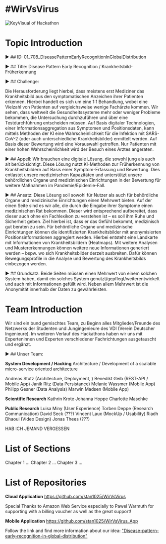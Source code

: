 # #WirVsVirus
![KeyVisual of Hackathon](documentations/images/KeyVisual.jpg)

# Topic Introduction

:arrow_forward: ## ID:
01_708_DiseasePatternEarlyRecognitionInGlobalDistribution

:arrow_forward: ## Title: 
Disease Pattern Early Recognition / Krankheitsbild-Früherkennung 

:arrow_forward: ## Challenge:

Die Herausforderung liegt hierbei, dass meistens erst Mediziner das Krankheitsbild aus den symptomatischen Anzeichen ihrer Patienten erkennen. 
Hierbei handelt es sich um eine 1:1 Behandlung, wobei eine Vielzahl von Patienten auf vergleichsweise wenige Fachärzte kommen. 
Wir sehen, dass weltweit die Gesundheitssysteme mehr oder weniger Probleme bekommen, die Untersuchung durchzuführen und über eine Testdurchführung entscheiden müssen. 
Auf Basis digitaler Technologien, einer Informationsaggregation aus Symptomen und Positionsdaten, kann mittels Methoden der KI eine Wahrscheinlichkeit für die Infektion mit SARS-CoV-2 (oder auch unterschiedliche Krankheitsbilder) ermittelt werden. 
Auf Basis dieser Bewertung wird eine Vorauswahl getroffen. Nur Patienten mit einer hohen Wahrscheinlichkeit wird der Besuch eines Arztes angeraten. 

:arrow_forward: ## Appell:
Wir brauchen eine digitale Lösung, die sowohl jung als auch alt berücksichtigt. 
Diese Lösung nutzt KI-Methoden zur Früherkennung von Krankheitsbildern auf Basis einer Symptom-Erfassung und Bewertung. 
Dies entlastet unsere medizinischen Kapazitäten und unterstützt unsere behördlichen Organe und medizinischen Einrichtungen in der Bewertung für weitere Maßnahmen im Pandemie/Epidemie-Fall.

:arrow_forward: ## Ansatz:
Diese Lösung soll sowohl für Nutzer als auch für behördliche Organe und medizinische Einrichtungen einen Mehrwert bieten. Auf der einen Seite sind es wir alle, die durch die Eingabe ihrer Symptome einen medizinischen Rat bekommen. Dieser wird entsprechend aufbereitet, dass dieser auch ohne ein Fachlexikon zu verstehen ist – es soll ihm Ruhe und Sicherheit geben. Ziel hierbei ist, dass er das Gefühl bekommt, medizinisch gut beraten zu sein. Für behördliche Organe und medizinische Einrichtungen können die identifizierten Krankheitsbilder mit anonymisierten Positionsinformationen aggregiert werden. Hierbei entsteht eine Landkarte mit Informationen von Krankheitsbildern (Heatmaps). Mit weitere Analysen und Mustererkennungen können weitere neue Informationen generiert werden – bspw. wo sich Krankheitsbilder derzeit ausbreiten. Dafür können Bewegungsprofile in die Analyse und Bewertung des Krankheitsbilds einbezogen werden.

:arrow_forward: ## Grundsatz:
Beide Seiten müssen einen Mehrwert von einem solchen System haben, damit ein solches System genutzt/gepflegt/weiterentwickelt und auch mit Informationen gefüllt wird.
Neben allem Mehrwert ist die Anonymität innerhalb der Daten zu gewährleisten.


# Team Introduction

Wir sind ein bund gemischtes Team, zu Beginn alles Mitglieder/Freunde des Netzwerks der Studenten und Jungingenieure des VDI (Verein Deutscher Ingenieure).
Im weiteren Verlauf des Hackathons haben wir uns mit Experteninnen und Experten verschiedener Fachrichtungen ausgetauscht und ergänzt. 

:arrow_forward: ## Unser Team:

**System Development / Hacking**
Architecture / Development of a scalable micro-service oriented architecture 


Andreas Stutz (Architecture, Deployment, )
Benedikt Geib (REST-API / Mobile App)
Janik Ritz (Data Persistance)
Melanie Wassmer (Mobile App)
Philipp Gesner (Data Analysis)
Marwin Madsen (Mobile App)

**Scientific Research**
Kathrin Krote
Johanna Hoppe 
Charlotte Maschke

**Public Research**
Luisa Miny (User Experience)
Torben Deppe (Research Communication)
David Seck (???)
Vincent Laux (MockUp / Usability)
Riadh Dhaoui (Video Design)
Jonas Thees (???)

HAB ICH JEMAND VERGESSEN


# List of Sections

Chapter 1 ...
Chapter 2 ...
Chapter 3 ...


# List of Repositories

**Cloud Application**
https://github.com/stan1025/WirVsVirus

Special Thanks to Amazon Web Service especially to Pawel Warmuth for supporting with a billing voucher as well as the great support!

**Mobile Application**
https://github.com/stan1025/WirVsVirus_App





Follow the link and find more information about our idea: ["Disease-pattern-early-recognition-in-global-distribution"](https://devpost.com/software/disease-pattern-early-recognition-in-global-distribution#updates)
